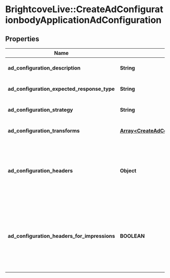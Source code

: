 # BrightcoveLive::CreateAdConfigurationbodyApplicationAdConfiguration

## Properties
Name | Type | Description | Notes
------------ | ------------- | ------------- | -------------
**ad_configuration_description** | **String** | Human readable description of the configuration. | 
**ad_configuration_expected_response_type** | **String** | The expected response type based on your ad server | 
**ad_configuration_strategy** | **String** | Specifies whether ad breaks should include single or muliple ads | 
**ad_configuration_transforms** | [**Array&lt;CreateAdConfigurationbodyApplicationAdConfigurationAdConfigurationTransforms&gt;**](CreateAdConfigurationbodyApplicationAdConfigurationAdConfigurationTransforms.md) | Array of ad configuration transforms. | 
**ad_configuration_headers** | **Object** | An optional JSON object that can contain zero or more key-value-pairs, for which both key and value must be strings.  All of the standard URL substitutions are valid for headers. | [optional] 
**ad_configuration_headers_for_impressions** | **BOOLEAN** | If true, this configuration will send headers on all ad requests and impressions; if false, headers will not be sent on impressions (quartiles/impressions that we fire for tracking from an ad response). | [optional] 


